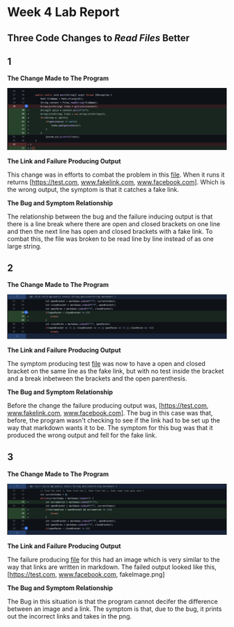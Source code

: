 Week 4 Lab Report
===
Three Code Changes to *Read Files* Better
---

1
---

**The Change Made to The Program**

![Image](screenshots/Screen%20Shot%202022-04-24%20at%2010.20.56%20PM.png)

**The Link and Failure Producing Output**


This change was in efforts to combat the problem in this [file](https://github.com/akluu/markdown-parser/commit/df5ce00e7db2999eebdce8b13b12833cc424ed32).
When it runs it returns [https://test.com, www.fakelink.com, www.facebook.com]. Which is the wrong output, the symptom is that it catches a fake link. 

**The Bug and Symptom Relationship**

The relationship between the bug and the failure inducing output is that there is a line break where there are open and closed brackets on one line and then the next line has open and closed brackets with a fake link. To combat this, the file was broken to be read line by line instead of as one large string.

2 
---

**The Change Made to The Program**

![Image](screenshots/Screen%20Shot%202022-04-24%20at%2010.27.38%20PM.png)

**The Link and Failure Producing Output**

The symptom producing test [file](https://github.com/akluu/markdown-parser/commit/2065350065a61725fd8e5853f9f9f6dbd21fda34) was now to have a open and closed bracket on the same line as the fake link, but with no test inside the bracket and a break inbetween the brackets and the open parenthesis. 

**The Bug and Symptom Relationship**

Before the change the failure producing output was, [https://test.com, www.fakelink.com, www.facebook.com]. The bug in this case was that, before, the program wasn't checking to see if the link had to be set up the way that markdown wants it to be. The symptom for this bug was that it produced the wrong output and fell for the fake link.

3
---

**The Change Made to The Program**

![Image](screenshots/Screen%20Shot%202022-04-24%20at%2010.33.26%20PM.png)

**The Link and Failure Producing Output**

The failure producing [file](https://github.com/akluu/markdown-parser/commit/db172572613351efe080cee3bdc93e967185b31a) for this had an image which is very similar to the way that links are written in markdown. The failed output looked like this, [https://test.com, www.facebook.com, fakeImage.png]

**The Bug and Symptom Relationship**

The Bug in this situation is that the program cannot decifer the difference between an image and a link. The symptom is that, due to the bug, it prints out the incorrect links and takes in the png.


